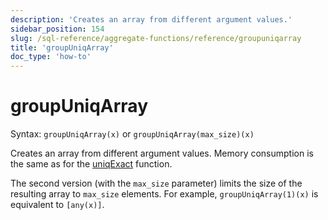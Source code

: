 ```yaml
---
description: 'Creates an array from different argument values.'
sidebar_position: 154
slug: /sql-reference/aggregate-functions/reference/groupuniqarray
title: 'groupUniqArray'
doc_type: 'how-to'
---
```


# groupUniqArray

Syntax: `groupUniqArray(x)` or `groupUniqArray(max_size)(x)`

Creates an array from different argument values. Memory consumption is the same as for the [uniqExact](../../../sql-reference/aggregate-functions/reference/uniqexact.md) function.

The second version (with the `max_size` parameter) limits the size of the resulting array to `max_size` elements.
For example, `groupUniqArray(1)(x)` is equivalent to `[any(x)]`.
